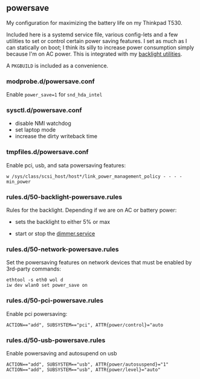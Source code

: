## powersave

My configuration for maximizing the battery life on my Thinkpad T530.

Included here is a systemd service file, various config-lets and a few
utilities to set or control certain power saving features. I set as much
as I can statically on boot; I think its silly to increase power
consumption simply because I'm on AC power. This is integrated with my
[backlight utilities][backlight].

A `PKGBUILD` is included as a convenience.

### modprobe.d/powersave.conf

Enable `power_save=1` for `snd_hda_intel`

### sysctl.d/powersave.conf

- disable NMI watchdog
- set laptop mode
- increase the dirty writeback time

### tmpfiles.d/powersave.conf

Enable pci, usb, and sata powersaving features:

```
w /sys/class/scsi_host/host*/link_power_management_policy - - - - min_power
```

### rules.d/50-backlight-powersave.rules

Rules for the backlight. Depending if we are on AC or battery power:

- sets the backlight to either 5% or max
- start or stop the [dimmer.service][backlight]

  [backlight]: https://github.com/vodik/backlight-utils


### rules.d/50-network-powersave.rules

Set the powersaving features on network devices that must be enabled by
3rd-party commands:

```
ethtool -s eth0 wol d
iw dev wlan0 set power_save on
```

### rules.d/50-pci-powersave.rules

Enable pci powersaving:

```
ACTION=="add", SUBSYSTEM=="pci", ATTR{power/control}="auto
```

### rules.d/50-usb-powersave.rules

Enable powersaving and autosupend on usb

```
ACTION=="add", SUBSYSTEM=="usb", ATTR{power/autosuspend}="1"
ACTION=="add", SUBSYSTEM=="usb", ATTR{power/level}="auto"
```
